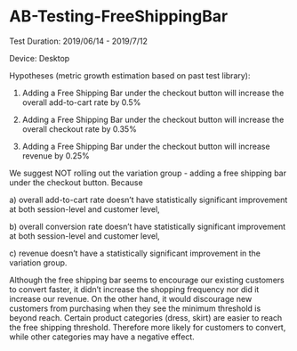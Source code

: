 # AB-Testing-FreeShippingBar

Test Duration: 2019/06/14 - 2019/7/12

Device: Desktop

Hypotheses (metric growth estimation based on past test library):

1) Adding a Free Shipping Bar under the checkout button will increase the overall add-to-cart rate by 0.5%

2) Adding a Free Shipping Bar under the checkout button will increase the overall checkout rate by 0.35%

3) Adding a Free Shipping Bar under the checkout button will increase revenue by 0.25%



We suggest NOT rolling out the variation group - adding a free shipping bar under the checkout button. Because 


a) overall add-to-cart rate doesn’t have statistically significant improvement at both session-level and customer level, 

b) overall conversion rate doesn’t have statistically significant improvement at both session-level and customer level, 

c) revenue doesn’t have a statistically significant improvement in the variation group.


Although the free shipping bar seems to encourage our existing customers to convert faster, it didn’t increase the shopping frequency nor did it increase our revenue. On the other hand, it would discourage new customers from purchasing when they see the minimum threshold is beyond reach. Certain product categories (dress, skirt) are easier to reach the free shipping threshold. Therefore more likely for customers to convert, while other categories may have a negative effect.


